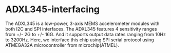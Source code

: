 # ADXL345-interfacing
The ADXL345 is a low-power, 3-axis MEMS accelerometer modules with both I2C and SPI interfaces. 
The ADXL345 features 4 sensitivity ranges from +/- 2G to +/- 16G. And it supports output data rates ranging from 10Hz to 3200Hz.
Here, we interface this chip using SPI serial protocol using ATMEGA32A microcontroller from microchip(ATMEL).
